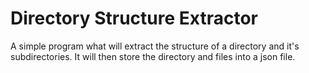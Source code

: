 # Directory Structure Extractor
A simple program what will extract the structure of a directory and it's subdirectories. It will then store the directory and files into a json file.
